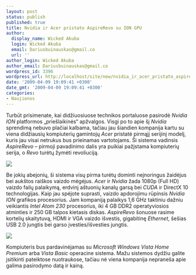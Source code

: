 ```yaml
---
layout: post
status: publish
published: true
title: Nvidia ir Acer pristato AspireRevo su ION GPU
author:
  display_name: Wicked Akuba
  login: Wicked Akuba
  email: Dariusbuinauskas@gmail.co
  url: ''
author_login: Wicked Akuba
author_email: Dariusbuinauskas@gmail.co
wordpress_id: 3396
wordpress_url: http://localhost/site/new/nvidia_ir_acer_pristato_aspirerevo_su_ion_gpu/
date: '2009-04-09 19:09:41 +0300'
date_gmt: '2009-04-09 19:09:41 +0300'
categories:
- Naujienos
---
```

<p>Turbūt prisimenate, kai didžiuosiuose technikos portaluose pasirodė <i>Nvidia</i> <i>ION</i> platformos „priešlaikinės“ apžvalgos. Visgi po to apie šį <i>Nvidia</i> sprendimą nebuvo plačiai kalbama, tačiau jau šiandien kompanija kartu su viena didžiausių kompiuterių gamintojų <i>Acer</i> pristatė pirmąjį serijinį modelį, kuris jau visai netrukus bus prieinamas vartotojams. Ši sistema vadinsis <i>Aspire</i><i>Revo</i> – pirmoji pavadinimo dalis yra puikiai pažįstama kompiuterių serija, o <i>Revo</i> turėtų žymėti revoliuciją.</p>
<p><img src="http://akuba.technews.lt/Acer_Revo_4.jpg" /></p>
<p>Be jokių abejonių, ši sistema visų pirma turėtų dominti neįnoringus žaidėjus bei aukštos raiškos vaizdo mėgėjus. <i>Acer</i> ir <i>Nvidia</i> žada 1080p (Full HD) vaizdo failų palaikymą, erdvinį aštuonių kanalų garsą bei <i>CUDA</i> ir DirectX 10 technologijas. Kaip jau spėjote suprasti, vaizdo apdorojimu rūpinsis <i>Nvidia</i> <i>ION</i> grafikos procesorius. Jam kompaniją palaikys 1,6 GHz taktiniu dažniu veikiantis <i>Intel Atom 230</i> procesorius, iki 4 GB DDR2 operatyviosios atminties ir 250 GB talpos kietasis diskas. <i>Aspire</i><i>Revo</i> šonuose rasime kortelių skaitytuvą, HDMI ir VGA vaizdo išvestis, gigabitinę <i>Ethernet</i>, šešias USB 2.0 jungtis bei garso įvesties/išvesties jungtis. </p>
<p><img src="http://akuba.technews.lt/Acer_Revo_3.jpg" /></p>
<p>Kompiuteris bus pardavinėjamas su <i>Microsoft Windows Vista Home Premium</i> arba <i>Vista Basic</i> operacine sistema. Mažu sistemos dydžiu galite įsitikinti pateiktose nuotraukose, tačiau nė viena kompanija nepraneša apie galima pasirodymo datą ir kainą.</p>
